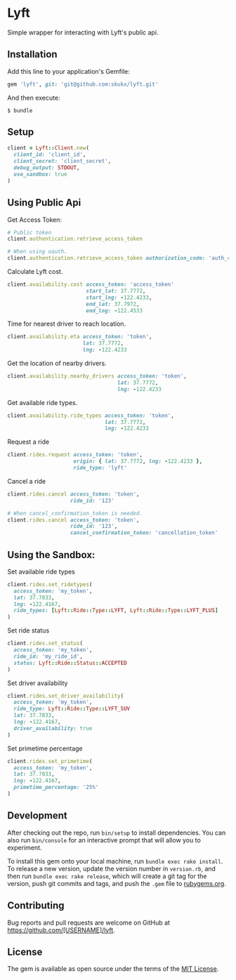 # Lyft

Simple wrapper for interacting with Lyft's public api.

## Installation

Add this line to your application's Gemfile:

```ruby
gem 'lyft', git: 'git@github.com:skukx/lyft.git'
```

And then execute:

    $ bundle

## Setup

```ruby
client = Lyft::Client.new(
  client_id: 'client_id',
  client_secret: 'client_secret',
  debug_output: STDOUT,
  use_sandbox: true
)
```

## Using Public Api
Get Access Token:

```ruby
# Public token
client.authentication.retrieve_access_token

# When using oauth.
client.authentication.retrieve_access_token authorization_code: 'auth_code'
```

Calculate Lyft cost.

```ruby
client.availability.cost access_token: 'access_token'
                         start_lat: 37.7772,
                         start_lng: -122.4233,
                         end_lat: 37.7972,
                         end_lng: -122.4533
```

Time for nearest driver to reach location.

```ruby
client.availability.eta access_token: 'token',
                        lat: 37.7772,
                        lng: -122.4233
```

Get the location of nearby drivers.

```ruby
client.availability.nearby_drivers access_token: 'token',
                                   lat: 37.7772,
                                   lng: -122.4233
```

Get available ride types.

```ruby
client.availability.ride_types access_token: 'token',
                               lat: 37.7772,
                               lng: -122.4233
```

Request a ride
```ruby
client.rides.request access_token: 'token',
                     origin: { lat: 37.7772, lng: -122.4233 },
                     ride_type: 'lyft'
```

Cancel a ride
```ruby
client.rides.cancel access_token: 'token',
                    ride_id: '123'

# When cancel_confirmation_token is needed.
client.rides.cancel access_token: 'token',
                    ride_id: '123',
                    cancel_confirmation_token: 'cancellation_token'
```

## Using the Sandbox:

Set available ride types
```ruby
client.rides.set_ridetypes(
  access_token: 'my_token',
  lat: 37.7833,
  lng: -122.4167,
  ride_types: [Lyft::Ride::Type::LYFT, Lyft::Ride::Type::LYFT_PLUS]
)
```

Set ride status
```ruby
client.rides.set_status(
  access_token: 'my_token',
  ride_id: 'my_ride_id',
  status: Lyft::Ride::Status::ACCEPTED
)
```

Set driver availability
```ruby
client.rides.set_driver_availability(
  access_token: 'my_token',
  ride_type: Lyft::Ride::Type::LYFT_SUV
  lat: 37.7833,
  lng: -122.4167,
  driver_availability: true
)
```

Set primetime percentage
```ruby
client.rides.set_primetime(
  access_token: 'my_token',
  lat: 37.7833,
  lng: -122.4167,
  primetime_percentage: '25%'
)
```

## Development

After checking out the repo, run `bin/setup` to install dependencies. You can also run `bin/console` for an interactive prompt that will allow you to experiment.

To install this gem onto your local machine, run `bundle exec rake install`. To release a new version, update the version number in `version.rb`, and then run `bundle exec rake release`, which will create a git tag for the version, push git commits and tags, and push the `.gem` file to [rubygems.org](https://rubygems.org).

## Contributing

Bug reports and pull requests are welcome on GitHub at https://github.com/[USERNAME]/lyft.


## License

The gem is available as open source under the terms of the [MIT License](http://opensource.org/licenses/MIT).
